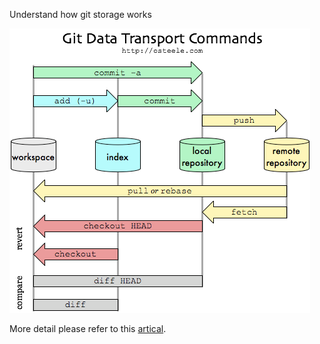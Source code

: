 Understand how git storage works 

![](/assets/import.png)

More detail please refer to this [artical](http://blog.osteele.com/posts/2008/05/my-git-workflow/).